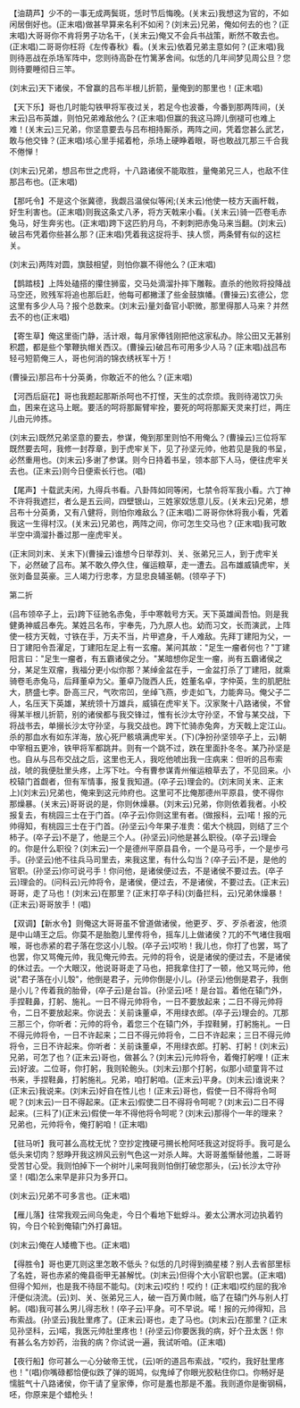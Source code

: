 <!-- { "loadSidebar": true } -->
【油葫芦】少不的一事无成两鬓斑，恁时节后悔晚。(关末云)我想这为官的，不如闲居倒好也。(正末唱)做甚早算来名利不如闲？(刘末云)兄弟，俺如何去的也？(正末唱)大哥哥你不肯将男子功名干，(关末云)俺又不会兵书战策，断然不敢去也。(正末唱)二哥哥你枉将《左传春秋》看。(关末云)依着兄弟主意如何？(正末唱)我则待恶战在杀场军阵中，您则待高卧在竹篱茅舍间。似恁的几年间梦见周公旦？您则待要睡彻日三竿。

(刘末云)天下诸侯，不曾赢的吕布半根儿折箭，量俺到的那里也！(正末唱)

【天下乐】哥也几时能勾铁甲将军夜过关，若足今也波番，今番到那两阵间，(关末云)吕布英雄，则怕兄弟难敌他么？(正末唱)但赢的我这马蹄儿倒褪可也难上难！(关末云)三兄弟，你坚意要去与吕布相持厮杀，两阵之间，凭着您甚么武艺，敢与他交锋？(正末唱)垓心里手掿着枪，杀场上硬睁着眼，哥也敢战兀那三千合我不倦惮！

(刘末云)兄弟，想吕布世之虎将，十八路诸侯不能取胜，量俺弟兄三人，也敌不住那吕布也。(正末唱)

【那吒令】不是这个张冀德，我觑吕温侯似等闲;(关末云)他使一枝方天画杆戟，好生利害也。(正末唱)则我这条丈八矛，将方天戟来小看。(关末云)骑一匹卷毛赤兔马，好生奔劣也。(正末唱)跨下这匹豹月乌，不剌刺把赤兔马来当翻。(刘末云)破吕布凭着你些甚么那？(正末唱)凭着我这捉将手、挟人惯，两条臂有似的这栏关。

(刘末云)两阵对圆，旗鼓相望，则怕你赢不得他么？(正末唱)

【鹊踏枝】上阵处磕搭的攥住狮蛮，交马处滴溜扑摔下雕鞍。直杀的他败将投降战马空还，败残军将追也那后赶，他每可都撇漾了些金鼓旗幡。(曹操云)玄德公，您这里有多少人马？报个总数来。(刘末云)量刘备官小职微，那里得那人马来？并然去不的也(正末唱)

【寄生草】俺这里衙门静，活计艰，每月家俸钱刚把他这家私办。除公田又无甚别积趱，都是些个擎鞭执帽关西汉。(曹操云)破吕布可用多少人马？(正末唱)战吕布轻弓短箭俺三人，哥也何消的锦衣绣袄军十万！

(曹操云)那吕布十分英勇，你敢近不的他么？(正末唱)

【河西后庭花】哥也我题起那斯杀呵也不打悭，天生的忒奈烦。我则待渴饮刀头血，困来在这马上眠。要活的呵将那厮臂牢拴，要死的呵将那厮天灵来打烂，两庄儿由元帅拣。

(刘末云)既然兄弟坚意的要去，参谋，俺到那里则怕不用俺么？(曹操云)三位将军既然要去呵，我修一封荐章，到于虎牢关下，见了孙坚元帅，他若见是我的书呈，必然重用也。(刘末云)多谢了参谋。则今日持着书呈，领本部下人马，便往虎牢关去也。(正末云)则今日便索长行也。(唱)

【尾声】十载武夫闲，九得兵书看。八卦阵如同等闲，七禁令将军我小看。六丁神不许将我遮拦，者么是五云间，四壁银山，三姓家奴恁意儿反。(关末云)兄弟，想吕布十分英勇，又有八健将，则怕你难敌么？(正末唱)二哥哥你休将我小看，凭着我这一生得村汉。(关末云)兄弟也，两阵之间，你可怎生交马也？(正末唱)我可敢半空中滴溜扑番过那一座虎牢关。

(正末同刘末、关末下)(曹操云)谁想今日举荐刘、关、张弟兄三人，到于虎牢关下，必然破了吕布。某不敢久停久住，催运粮草，走一遭去。吕布雄威镇虎牢，关张刘备显英豪。三人竭力行忠孝，方显忠良辅圣朝。(领卒子下)


第二折

(吕布领卒子上，云)跨下征驰名赤兔，手中寒戟号方天。天下英雄闻吾怕。则是我健勇神威吕奉先。某姓吕名布，宇奉先，乃九原人也。幼而习文，长而演武，上阵使一枝方天戟，寸铁在手，万夫不当，片甲遮身，千人难敌。先拜丁建阳为父，一日丁建阳令吾濯足，丁建阳左足上有一玄瘤。某问其故："足生一瘤者何也？"丁建阳言曰："足生一瘤者，有五霸诸侯之分。"某暗想你足生一瘤，尚有五霸诸侯之分，某足生双瘤，我福分更小似你那？某绰金盆在手，一金盆打杀了丁建阳，就乘骑卷毛赤兔马，后拜董卓为父。董卓乃陇西人氏，姓董名卓，字仲英，生的肌肥肚大，脐盛七李。卧高三尺，气吹帘凹，坐绰飞燕，步走如飞，力能奔马。俺父子二人，名压天下英雄，某统领十万雄兵，威镇在虎牢关下。汉家聚十八路诸侯，不曾得某半根儿折箭，别的诸侯都与我交锋过，惟有长沙太守孙坚，不曾与某交战，下将战书去，单搦长沙太守孙坚，与我交战也。跨下忙骑赤兔奔，方天戟上定江山。杀的那血水有如东洋海，放心死尸骸填满虎牢关。(下)(净扮孙坚领卒子上，云)朝中宰相五更冷，铁甲将军都跳井。则有一个跳不过，跌在里面扑冬冬。某乃孙坚是也。自从与吕布交战之后，这里也无人，我吃他唬出我一庄病来：但听的吕布索战，唬的我便肚里头疼，上泻下吐。今有曹参谋青州催运粮草去了，不见回来。小校辕门首觑者，但有军情事，报复我知道。(卒子云)理会的。(刘末同关末、正末上)(刘末云)兄弟也，俺来到这元帅府也。这里可不比俺那德州平原县，使不得你那燥暴。(关末云)哥哥说的是，你则休燥暴。(刘末云)兄弟，你则依着我者。小校报复去，有桃园三士在于门首。(卒子云)你则这里有者。(做报科，云)喏！报的元帅得知，有桃园三士在于门首。(孙坚云)今年果子准贵：偌大个桃园，则结了三个柿子。(卒子云)不是了，他是三个人。(孙坚云)问他是甚么职役。(卒子云)理会的。你是什么职役？(刘末云)一个是德州平原县县令，一个是马弓手，一个是步弓手。(孙坚云)他不往兵马司里去，来我这里，有什么勾当？(卒子云)不是，是他的官职。(孙坚云)你可说弓手！你问他，是诸侯便过去，不是诸侯不要过去。(卒子云)理会的。(问科云)元帅将令，是诸侯，便过去，不是诸侯，不要过去。(正末云)哥哥，走了马也！(刘末云)在那里？(正末打卒子科)(刘备拦科，云)兄弟休燥暴！(正末云)哥哥放手！(唱)

【双调】【新水令】则俺这大哥哥虽不曾道做诸侯，他更歹、歹、歹杀者波，他须是中山靖王之后。你莫不是胎胞儿里传将令，摇车儿上做诸侯？兀的不气堵住我咽喉，哥也赤紧的君子落在您这小儿彀。(卒子云)哎哟！我儿也，你打了也罢，骂了也罢，你又骂俺元帅，我见俺元帅去。元帅的将令，说是诸侯的便过去，不是诸侯的休过去。一个大眼汉，他说哥哥走了马也，把我拿住打了一顿，他又骂元帅，他说"君子落在小儿彀"，他倒是君子，元帅你倒是小儿。(孙坚云)他倒是君子，我倒是小儿？传着我的胎骨，(卒子云)是台旨。(孙坚云)呸！是台旨。着他在辕门外，手捏鞋鼻，打躬、施礼。一日不得元帅将令，一日不要放起来；二日不得元帅将令，二日不要放起来。你说去：关前诛董卓，不用绿衣郎。(卒子云)理会的。兀那三那三个，你听者：元帅的将令，着您三个在辕门外，手捏鞋舅，打躬施礼。一日不得元帅将令，一日不许起来；二日不得元帅将令，二日不许起来；三日不得元帅将令，三日不许起来。你听者：关前诛董卓，不用绿衣郎。打躬、打躬！(刘末云)兄弟，可怎了也？(正末云)哥也，做甚么？(刘末云)元帅将令，着俺打躬哩！(正末云)好波。二位哥，你打躬，我则轮骲头。(刘末云)那个打躬，似那小顽童背不过书来，手捏鞋鼻，打躬施礼。兄弟，咱打躬咱。(正末云)平身。(刘末云)谁说来？(正末云)我说来。(刘末云)好自在性儿也！(正末云)哥也，假使一日不得将令呵呢？(刘末云)一日不得起来。(正末云)假使二日不得将令呵呢？(刘末云)二日不得起来。(三科了)(正末云)假使一年不得他将令呵呢？(刘末云)那得个一年的理来？兄弟也，元帅将令，俺打躬咱！(正末唱)

【驻马听】我可甚么高枕无忧？空抄定拽硬弓搠长枪阿呸我这对捉将手。我可是么低头来切肉？怒睁开我这辨风云别气色这一对杀人眸。大哥哥羞惭替他羞，二哥哥受苦甘心受。我则怕掉下一个树叶儿来呵我则怕倒打破您那头，(云)长沙太守孙坚！(唱)怎么来早是非只为多开口。

(刘末云)兄弟不可多言也。(正末唱)

【雁儿落】往常我观云间乌兔走，今日个看地下蚍蜉斗。姜太公渭水河边执着钓钩，今日个轮到俺辕门外打鼻钮。

(刘末云)俺在人矮檐下也。(正末唱)

【得胜令】哥也更兀则这里怎敢不低头？似恁的几时得到摘星楼？别人去省部里标了名姓，哥也赤紧的俺县衙甲无甚解忧。(刘末云)但得个大小官职也罢。(正末唱)但得个知州，也是我不待屈不能勾。(刘末云)哎约！哎约！(正末唱)哎约屈的我冷汗便似浇流。(云)刘、关、张弟兄三人，破一百万黄巾贼，临了在辕门外与别人打躬。(唱)我可甚么男儿得志秋！(卒子云)平身。可不早说。喏！报的元帅得知，吕布索战。(孙坚云)我肚里疼了。(正末云)哥也，走了马也。(刘末云)在那里？(正末见孙坚科，云)喏，我医元帅肚里疼也！(孙坚云)你要医我的病，好个丑太医！你有甚么名方妙药，治我的病？你试说一遍，我试听咱。(正末唱)

【夜行船】你可甚么一心分破帝王忧，(云)听的道吕布索战，"哎约，我好肚里疼也！"(唱)你嘴碌都恰便似跌了弹的斑鸠，似鬼绰了你眼光胶粘住你口。你畅好是懦脏气十八路诸侯，你干请了皇家俸，你可是羞也那是不羞。我则道你是衡钢槅，呸，你原来是个蜡枪头！

